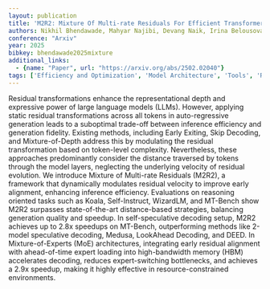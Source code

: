 ```yaml
---
layout: publication
title: 'M2R2: Mixture Of Multi-rate Residuals For Efficient Transformer Inference'
authors: Nikhil Bhendawade, Mahyar Najibi, Devang Naik, Irina Belousova
conference: "Arxiv"
year: 2025
bibkey: bhendawade2025mixture
additional_links:
  - {name: "Paper", url: "https://arxiv.org/abs/2502.02040"}
tags: ['Efficiency and Optimization', 'Model Architecture', 'Tools', 'Reinforcement Learning', 'Pretraining Methods', 'Transformer']
---
```

Residual transformations enhance the representational depth and expressive
power of large language models (LLMs). However, applying static residual
transformations across all tokens in auto-regressive generation leads to a
suboptimal trade-off between inference efficiency and generation fidelity.
Existing methods, including Early Exiting, Skip Decoding, and Mixture-of-Depth
address this by modulating the residual transformation based on token-level
complexity. Nevertheless, these approaches predominantly consider the distance
traversed by tokens through the model layers, neglecting the underlying
velocity of residual evolution. We introduce Mixture of Multi-rate Residuals
(M2R2), a framework that dynamically modulates residual velocity to improve
early alignment, enhancing inference efficiency. Evaluations on reasoning
oriented tasks such as Koala, Self-Instruct, WizardLM, and MT-Bench show M2R2
surpasses state-of-the-art distance-based strategies, balancing generation
quality and speedup. In self-speculative decoding setup, M2R2 achieves up to
2.8x speedups on MT-Bench, outperforming methods like 2-model speculative
decoding, Medusa, LookAhead Decoding, and DEED. In Mixture-of-Experts (MoE)
architectures, integrating early residual alignment with ahead-of-time expert
loading into high-bandwidth memory (HBM) accelerates decoding, reduces
expert-switching bottlenecks, and achieves a 2.9x speedup, making it highly
effective in resource-constrained environments.

